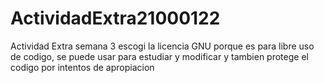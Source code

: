 # ActividadExtra21000122
Actividad Extra semana 3
escogi la licencia GNU porque es para libre uso de codigo, se puede usar para estudiar y modificar y tambien protege el codigo por intentos de apropiacion 
